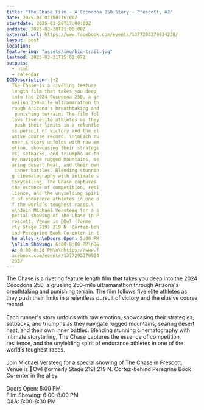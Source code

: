 ```yaml
---
title: "The Chase Film - A Cocodona 250 Story - Prescott, AZ"
date: 2025-03-01T00:16:00Z
startdate: 2025-03-28T17:00:00Z
enddate: 2025-03-28T21:00:00Z
external_url: https://www.facebook.com/events/1377293379934238/
layout: post
location: 
feature-img: "assets/img/big-trail.jpg"
lastmod: 2025-03-21T15:02:07Z
outputs:
  - html
  - calendar
ICSDescription: |+2
  The Chase is a riveting feature   length film that takes you deep   into the 2024 Cocodona 250, a gr  ueling 250-mile ultramarathon th  rough Arizona's breathtaking and   punishing terrain. The film fol  lows five elite athletes as they   push their limits in a relentle  ss pursuit of victory and the el  usive course record. \n\nEach ru  nner's story unfolds with raw em  otion, showcasing their strategi  es, setbacks, and triumphs as th  ey navigate rugged mountains, se  aring desert heat, and their own   inner battles. Blending stunnin  g cinematography with intimate s  torytelling, The Chase captures   the essence of competition, resi  lience, and the unyielding spiri  t of endurance athletes in one o  f the world’s toughest races.\  n\nJoin Michael Versteeg for a s  pecial showing of The Chase in P  rescott. Venue is 📍Owl (forme  rly Stage 219) 219 N. Cortez-beh  ind Peregrine Book Co-enter in t  he alley.\n\nDoors Open: 5:00 PM  \nFilm Showing: 6:00-8:00 PM\nQ&  A: 8:00-8:30 PM\n\nhttps://www.f  acebook.com/events/1377293379934  238/
---
```


The Chase is a riveting feature length film that takes you deep into the 2024 Cocodona 250, a grueling 250-mile ultramarathon through Arizona's breathtaking and punishing terrain. The film follows five elite athletes as they push their limits in a relentless pursuit of victory and the elusive course record. <br>
  <br>
  Each runner's story unfolds with raw emotion, showcasing their strategies, setbacks, and triumphs as they navigate rugged mountains, searing desert heat, and their own inner battles. Blending stunning cinematography with intimate storytelling, The Chase captures the essence of competition, resilience, and the unyielding spirit of endurance athletes in one of the world’s toughest races.<br>
  <br>
  Join Michael Versteeg for a special showing of The Chase in Prescott. Venue is 📍Owl (formerly Stage 219) 219 N. Cortez-behind Peregrine Book Co-enter in the alley.<br>
  <br>
  Doors Open&#58; 5&#58;00 PM<br>
  Film Showing&#58; 6&#58;00-8&#58;00 PM<br>
  Q&A&#58; 8&#58;00-8&#58;30 PM<br>
  <br>
  
